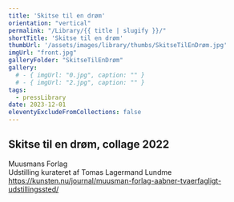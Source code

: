 ```yaml
---
title: 'Skitse til en drøm'
orientation: "vertical"
permalink: "/Library/{{ title | slugify }}/"
shortTitle: 'Skitse til en drøm'
thumbUrl: '/assets/images/library/thumbs/SkitseTilEnDrøm.jpg'
imgUrl: "front.jpg"
galleryFolder: "SkitseTilEnDrøm"
gallery:
  # - { imgUrl: "0.jpg", caption: "" }
  # - { imgUrl: "2.jpg", caption: "" }
tags:
  - pressLibrary
date: 2023-12-01
eleventyExcludeFromCollections: false
---
```



<div class="Txt">
  <h2>Skitse til en drøm, collage 2022</h2>
  <p>Muusmans Forlag<br/>
  Udstilling kurateret af Tomas Lagermand Lundme<br/>
  <a href="https://kunsten.nu/journal/muusman-forlag-aabner-tvaerfagligt-udstillingssted/" target="_blank">https://kunsten.nu/journal/muusman-forlag-aabner-tvaerfagligt-udstillingssted/</a></p>
</div>